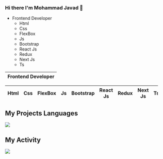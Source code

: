 ### Hi there I'm **Mohammad Javad** 👋

- Frontend Developer
  - Html
  - Css
  - FlexBox
  - Js
  - Bootstrap
  - React Js
  - Redux
  - Next Js
  - Ts
 
| Frontend Developer |
| -- |

| Html | Css | FlexBox | Js | Bootstrap | React Js | Redux | Next Js | Ts | 
| -- | -- | -- | -- | -- | -- | -- | -- | -- |


## My Projects Languages
<img src="https://github-readme-stats.vercel.app/api/top-langs/?username=faraz-git&layout=donut" />

## My Activity
<img src="https://github-readme-stats.vercel.app/api?username=faraz-git&show_icons=true&theme=radical" />
